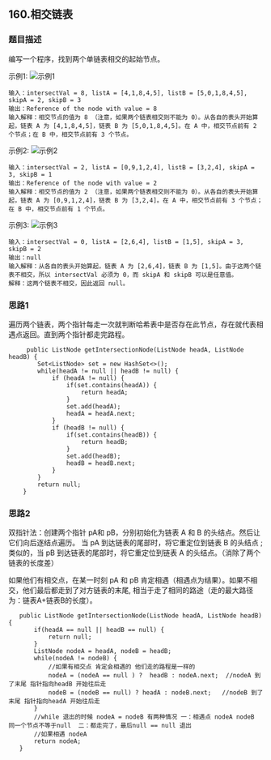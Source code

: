 ## 160.相交链表

### 题目描述
编写一个程序，找到两个单链表相交的起始节点。

示例1:
![示例1](https://assets.leetcode-cn.com/aliyun-lc-upload/uploads/2018/12/14/160_statement.png)
```
输入：intersectVal = 8, listA = [4,1,8,4,5], listB = [5,0,1,8,4,5], skipA = 2, skipB = 3
输出：Reference of the node with value = 8
输入解释：相交节点的值为 8 （注意，如果两个链表相交则不能为 0）。从各自的表头开始算起，链表 A 为 [4,1,8,4,5]，链表 B 为 [5,0,1,8,4,5]。在 A 中，相交节点前有 2 个节点；在 B 中，相交节点前有 3 个节点。
```

示例2:
![示例2](https://assets.leetcode-cn.com/aliyun-lc-upload/uploads/2018/12/14/160_example_2.png)
```
输入：intersectVal = 2, listA = [0,9,1,2,4], listB = [3,2,4], skipA = 3, skipB = 1
输出：Reference of the node with value = 2
输入解释：相交节点的值为 2 （注意，如果两个链表相交则不能为 0）。从各自的表头开始算起，链表 A 为 [0,9,1,2,4]，链表 B 为 [3,2,4]。在 A 中，相交节点前有 3 个节点；在 B 中，相交节点前有 1 个节点。
```


示例3:
![示例3](https://assets.leetcode-cn.com/aliyun-lc-upload/uploads/2018/12/14/160_example_3.png)
```
输入：intersectVal = 0, listA = [2,6,4], listB = [1,5], skipA = 3, skipB = 2
输出：null
输入解释：从各自的表头开始算起，链表 A 为 [2,6,4]，链表 B 为 [1,5]。由于这两个链表不相交，所以 intersectVal 必须为 0，而 skipA 和 skipB 可以是任意值。
解释：这两个链表不相交，因此返回 null。
```
### 思路1
遍历两个链表，两个指针每走一次就判断哈希表中是否存在此节点，存在就代表相遇点返回。直到两个指针都走完路程。
```   
     public ListNode getIntersectionNode(ListNode headA, ListNode headB) {
        Set<ListNode> set = new HashSet<>();
        while(headA != null || headB != null) {
            if (headA != null) {
                if(set.contains(headA)) {
                    return headA;
                }
                set.add(headA);
                headA = headA.next;
            }
            if (headB != null) {
                if(set.contains(headB)) {
                    return headB;
                }
                set.add(headB);
                headB = headB.next;
            }
        }
        return null;
    }
```

### 思路2
双指针法：创建两个指针 pA和 pB，分别初始化为链表 A 和 B 的头结点。然后让它们向后逐结点遍历。
当 pA 到达链表的尾部时，将它重定位到链表 B 的头结点 ; 类似的，当 pB 到达链表的尾部时，将它重定位到链表 A 的头结点。（消除了两个链表的长度差）

如果他们有相交点，在某一时刻 pA 和 pB 肯定相遇（相遇点为结果）。如果不相交，他们最后都走到了对方链表的末尾, 相当于走了相同的路途（走的最大路径为：链表A+链表B的长度）。
```
   public ListNode getIntersectionNode(ListNode headA, ListNode headB) {
       if(headA == null || headB == null) {
           return null;
       }
       ListNode nodeA = headA, nodeB = headB;
       while(nodeA != nodeB) {
           //如果有相交点 肯定会相遇的 他们走的路程是一样的
           nodeA = (nodeA == null ) ?  headB : nodeA.next;  //nodeA 到了末尾 指针指向headB 开始往后走
           nodeB = (nodeB == null) ? headA : nodeB.next;   //nodeB 到了末尾 指针指向headA 开始往后走
       }
       //while 退出的时候 nodeA = nodeB 有两种情况 一：相遇点 nodeA nodeB 同一个节点不等于null  二：都走完了，最后null == null 退出
       //如果相遇 nodeA
       return nodeA;
   }
```